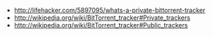 
- http://lifehacker.com/5897095/whats-a-private-bittorrent-tracker
- http://wikipedia.org/wiki/BitTorrent_tracker#Private_trackers
- http://wikipedia.org/wiki/BitTorrent_tracker#Public_trackers
